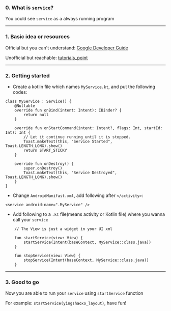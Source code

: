 ### 0. What is `service`?
You could see `service` as a always running program
___

### 1. Basic idea or resources
Official but you can't understand: [Google Developer Guide](https://developer.android.com/training/run-background-service/create-service.html)

Unofficial but reachable: [tutorials_point](https://www.tutorialspoint.com/android/android_services.htm)
___

### 2. Getting started
+ Create a kotlin file which names `MyService.kt`, and put the following codes:
```
class MyService : Service() {
    @Nullable
    override fun onBind(intent: Intent): IBinder? {
        return null
    }

    override fun onStartCommand(intent: Intent?, flags: Int, startId: Int): Int {
        // Let it continue running until it is stopped.
        Toast.makeText(this, "Service Started", Toast.LENGTH_LONG).show()
        return START_STICKY
    }

    override fun onDestroy() {
        super.onDestroy()
        Toast.makeText(this, "Service Destroyed", Toast.LENGTH_LONG).show()
    }
}
```

+ Change `AndroidManifast.xml`, add following after `</activity>`:
```
<service android:name=".MyService" />
```

+ Add following to a `.kt` file(means activity or Kotlin file) where you wanna call your `service`
```
    // The View is just a widget in your UI xml

    fun startService(view: View) {
        startService(Intent(baseContext, MyService::class.java))
    }

    fun stopService(view: View) {
        stopService(Intent(baseContext, MyService::class.java))
    }
```
___

### 3. Good to go
Now you are able to run your `service` using `startService` function

For example: `startService(yingshaoxo_layout)`, have fun!
